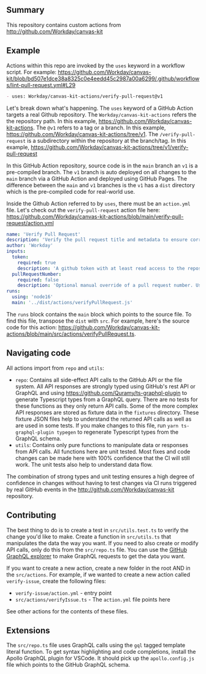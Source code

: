 ## Summary

This repository contains custom actions from http://github.com/Workday/canvas-kit

## Example

Actions within this repo are invoked by the `uses` keyword in a workflow script. For example: https://github.com/Workday/canvas-kit/blob/bd507e1dce38a8325c0e4eedd45c2987a00a6299/.github/workflows/lint-pull-request.yml#L29

```markdown
- uses: Workday/canvas-kit-actions/verify-pull-request@v1
```

Let's break down what's happening. The `uses` keyword of a GitHub Action targets a real Github repository. The
`Workday/canvas-kit-actions` refers the the repository path. In this example, https://github.com/Workday/canvas-kit-actions. The `@v1` refers to a tag or a branch. In this example, https://github.com/Workday/canvas-kit-actions/tree/v1. The `/verify-pull-request` is a subdirectory within the repository at the branch/tag. In this example, https://github.com/Workday/canvas-kit-actions/tree/v1/verify-pull-request

In this GitHub Action repository, source code is in the `main` branch an `v1` is a pre-compiled branch. The `v1` branch is auto deployed on all changes to the `main` branch via a GitHub Action and deployed using GitHub Pages. The difference between the `main` and `v1` branches is the `v1` has a `dist` directory which is the pre-compiled code for real-world use.

Inside the Github Action referred to by `uses`, there must be an `action.yml` file. Let's check out the `verify-pull-request` action file here: https://github.com/Workday/canvas-kit-actions/blob/main/verify-pull-request/action.yml

```yaml
name: 'Verify Pull Request'
description: 'Verify the pull request title and metadata to ensure correct changeset results'
author: 'Workday'
inputs:
  token:
    required: true
    description: 'A github token with at least read access to the repository'
  pullRequestNumber:
    required: false
    description: 'Optional manual override of a pull request number. Useful for workflow dispatch jobs.'
runs:
  using: 'node16'
  main: '../dist/actions/verifyPullRequest.js'
```

The `runs` block contains the `main` block which points to the source file. To find this file, transpose the `dist` with `src`. For example, here's the source code for this action: https://github.com/Workday/canvas-kit-actions/blob/main/src/actions/verifyPullRequest.ts.

## Navigating code

All actions import from `repo` and `utils`:

- `repo`: Contains all side-effect API calls to the GitHub API or the file system. All API responses are strongly typed using GitHub's rest API or GraphQL and using https://github.com/Quramy/ts-graphql-plugin to generate Typescript types from a GraphQL query. There are no tests for these functions as they only return API calls. Some of the more complex API responses are stored as fixture data in the `fixtures` directory. These fixture JSON files help to understand the returned API calls as well as are used in some tests. If you make changes to this file, run `yarn ts-graphql-plugin typegen` to regenerate Typescript types from the GraphQL schema.
- `utils`: Contains only pure functions to manipulate data or responses from API calls. All functions here are unit tested. Most fixes and code changes can be made here with 100% confidence that the CI will still work. The unit tests also help to understand data flow.

The combination of strong types and unit testing ensures a high degree of confidence in changes without having to test changes via CI runs triggered by real GitHub events in the http://github.com/Workday/canvas-kit repository.

## Contributing

The best thing to do is to create a test in `src/utils.test.ts` to verify the change you'd like
to make. Create a function in `src/utils.ts` that manipulates the data the way you want. If you
need to also create or modify API calls, only do this from the `src/repo.ts` file. You can use the [GitHub GraphQL explorer](https://docs.github.com/en/graphql/overview/explorer) to make GraphQL requests to get the data you want.

If you want to create a new action, create a new folder in the root AND in the `src/actions`.
For example, if we wanted to create a new action called `verify-issue`, create the following files:

- `verify-issue/action.yml` - entry point
- `src/actions/verifyIssue.ts` - The `action.yml` file points here

See other actions for the contents of these files.

## Extensions

The `src/repo.ts` file uses GraphQL calls using the `gql` tagged template literal function. To get syntax highlighting and code completions, install the Apollo GraphQL plugin for VSCode. It should pick up the `apollo.config.js` file which points to the GitHub GraphQL schema.
